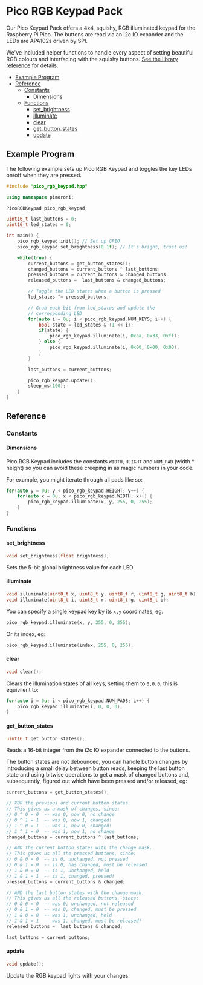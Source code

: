 
# Pico RGB Keypad Pack <!-- omit in toc -->

Our Pico Keypad Pack offers a 4x4, squishy, RGB illuminated keypad for the Raspberry Pi Pico. The buttons are read via an i2c IO expander and the LEDs are APA102s driven by SPI.

We've included helper functions to handle every aspect of setting beautiful RGB colours and interfacing with the squishy buttons. [See the library reference](#reference) for details.

- [Example Program](#example-program)
- [Reference](#reference)
  - [Constants](#constants)
    - [Dimensions](#dimensions)
  - [Functions](#functions)
    - [set_brightness](#set_brightness)
    - [illuminate](#illuminate)
    - [clear](#clear)
    - [get_button_states](#get_button_states)
    - [update](#update)

## Example Program

The following example sets up Pico RGB Keypad and toggles the key LEDs on/off when they are pressed.

```c++
#include "pico_rgb_keypad.hpp"

using namespace pimoroni;

PicoRGBKeypad pico_rgb_keypad;

uint16_t last_buttons = 0;
uint16_t led_states = 0;

int main() {
    pico_rgb_keypad.init(); // Set up GPIO
    pico_rgb_keypad.set_brightness(0.1f); // It's bright, trust us!

    while(true) {
        current_buttons = get_button_states();
        changed_buttons = current_buttons ^ last_buttons;
        pressed_buttons = current_buttons & changed_buttons;
        released_buttons =  last_buttons & changed_buttons;

        // Toggle the LED states when a button is pressed
        led_states ^= pressed_buttons;

        // Grab each bit from led_states and update the
        // corresponding LED
        for(auto i = 0u; i < pico_rgb_keypad.NUM_KEYS; i++) {
            bool state = led_states & (1 << i);
            if(state) {
                pico_rgb_keypad.illuminate(i, 0xaa, 0x33, 0xff);
            } else {
                pico_rgb_keypad.illuminate(i, 0x00, 0x00, 0x00);
            }
        }

        last_buttons = current_buttons;

        pico_rgb_keypad.update();
        sleep_ms(100);
    }
}
```

## Reference

### Constants

#### Dimensions

Pico RGB Keypad includes the constants `WIDTH`, `HEIGHT` and `NUM_PAD` (width * height) so you can avoid these creeping in as magic numbers in your code.

For example, you might iterate through all pads like so:

```c++
for(auto y = 0u; y < pico_rgb_keypad.HEIGHT; y++) {
    for(auto x = 0u; x < pico_rgb_keypad.WIDTH; x++) {
        pico_rgb_keypad.illuminate(x, y, 255, 0, 255);
    }
}
```

### Functions

#### set_brightness

```c++
void set_brightness(float brightness);
```

Sets the 5-bit global brightness value for each LED.

#### illuminate

```c++
void illuminate(uint8_t x, uint8_t y, uint8_t r, uint8_t g, uint8_t b);
void illuminate(uint8_t i, uint8_t r, uint8_t g, uint8_t b);
```

You can specify a single keypad key by its `x,y` coordinates, eg:

```c++
pico_rgb_keypad.illuminate(x, y, 255, 0, 255);
```

Or its index, eg:

```c++
pico_rgb_keypad.illuminate(index, 255, 0, 255);
```

#### clear

```c++
void clear();
```

Clears the illumination states of all keys, setting them to `0,0,0`, this is equivilent to:

```c++
for(auto i = 0u; i < pico_rgb_keypad.NUM_PADS; i++) {
    pico_rgb_keypad.illuminate(i, 0, 0, 0);
}
```

#### get_button_states

```c++
uint16_t get_button_states();
```

Reads a 16-bit integer from the i2c IO expander connected to the buttons.

The button states are not debounced, you can handle button changes by introducing a small delay between button reads, keeping the last button state and using bitwise operations to get a mask of changed buttons and, subsequently, figured out which have been pressed and/or released, eg:

```c++
current_buttons = get_button_states();

// XOR the previous and current button states. 
// This gives us a mask of changes, since:
// 0 ^ 0 = 0  -- was 0, now 0, no change
// 0 ^ 1 = 1  -- was 0, now 1, changed!
// 1 ^ 0 = 1  -- was 1, now 0, changed!
// 1 ^ 1 = 0  -- was 1, now 1, no change
changed_buttons = current_buttons ^ last_buttons;

// AND the current button states with the change mask.
// This gives us all the pressed buttons, since:
// 0 & 0 = 0  -- is 0, unchanged, not pressed
// 0 & 1 = 0  -- is 0, has changed, must be released
// 1 & 0 = 0  -- is 1, unchanged, held
// 1 & 1 = 1  -- is 1, changed, pressed!
pressed_buttons = current_buttons & changed;

// AND the last button states with the change mask.
// This gives us all the released buttons, since:
// 0 & 0 = 0  -- was 0, unchanged, not released
// 0 & 1 = 0  -- was 0, changed, must be pressed
// 1 & 0 = 0  -- was 1, unchanged, held
// 1 & 1 = 1  -- was 1, changed, must be released!
released_buttons =  last_buttons & changed;

last_buttons = current_buttons;
```

#### update

```c++
void update();
```

Update the RGB keypad lights with your changes.